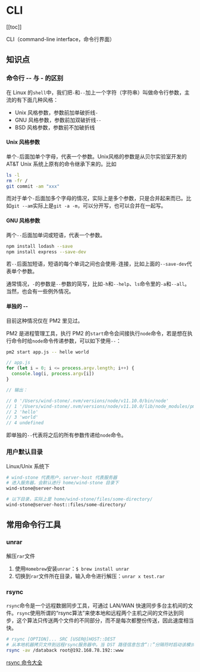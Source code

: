 # CLI

[[toc]]

CLI（command-line interface，命令行界面）

## 知识点

### 命令行 -- 与 - 的区别

在 Linux 的`shell`中，我们把`-`和`--`加上一个字符（字符串）叫做命令行参数，主流的有下面几种风格：

- Unix 风格参数，参数前加单破折线`-`
- GNU 风格参数，参数前加双破折线`--`
- BSD 风格参数，参数前不加破折线

#### Unix 风格参数

单个`-`后面加单个字母，代表一个参数。Unix风格的参数是从贝尔实验室开发的 AT&T Unix 系统上原有的命令继承下来的。比如

```sh
ls -l
rm -fr /
git commit -am "xxx"
```

而对于单个`-`后面加多个字母的情况，实际上是多个参数，只是合并起来而已。比如`git --am`实际上是`git -a -m`，可以分开写，也可以合并在一起写。

#### GNU 风格参数

两个`--`后面加单词或短语，代表一个参数。

```sh
npm install lodash --save
npm install express --save-dev
```

若`--`后面加短语，短语的每个单词之间也会使用`-`连接，比如上面的`--save-dev`代表单个参数。

通常情况，`-`的参数是`--`参数的简写，比如`-h`和`--help`、`ls`命令里的`-a`和`--all`。当然，也会有一些例外情况。

#### 单独的 --

目前这种情况仅在 PM2 里见过。

PM2 是进程管理工具，执行 PM2 的`start`命令会间接执行`node`命令，若是想在执行命令时给`node`命令传递参数，可以如下使用`--`：

```sh
pm2 start app.js -- helle world
```

```js
// app.js
for (let i = 0; i <= process.argv.length; i++) {
  console.log(i, process.argv[i])
}

// 输出：

// 0 '/Users/wind-stone/.nvm/versions/node/v11.10.0/bin/node'
// 1 '/Users/wind-stone/.nvm/versions/node/v11.10.0/lib/node_modules/pm2/lib/ProcessContainerFork.js'
// 2 'hello'
// 3 'world'
// 4 undefined
```

即单独的`--`代表将之后的所有参数传递给`node`命令。

### 用户默认目录

Linux/Unix 系统下

```sh
# wind-stone 代表用户，server-host 代表服务器
# 进入服务器，会默认进行 home/wind-stone 目录下
wind-stone@server-host

# 以下目录，实际上是 home/wind-stone/files/some-directory/
wind-stone@server-host::files/some-directory/
```

## 常用命令行工具

### unrar

解压`rar`文件

1. 使用`Homebrew`安装`unrar`：`$ brew install unrar`
2. 切换到`rar`文件所在目录，输入命令进行解压：`unrar x test.rar`

### rsync

`rsync`命令是一个远程数据同步工具，可通过 LAN/WAN 快速同步多台主机间的文件。`rsync`使用所谓的“rsync算法”来使本地和远程两个主机之间的文件达到同步，这个算法只传送两个文件的不同部分，而不是每次都整份传送，因此速度相当快。

```sh
# rsync [OPTION]... SRC [USER@]HOST::DEST
# 从本地机器拷贝文件到远程rsync服务器中。当 DST 路径信息包含“::”分隔符时启动该模式
rsync -av /databack root@192.168.78.192::www
```

[rsync 命令大全](http://man.linuxde.net/rsync)
